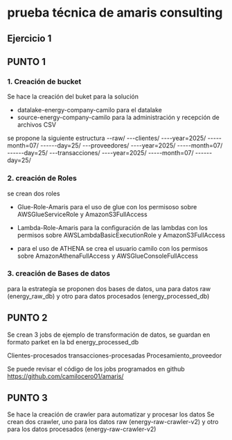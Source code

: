 # prueba técnica de amaris consulting

## Ejercicio 1

## PUNTO 1

### 1. Creación de bucket

Se hace la creación del buket para la solución 
- datalake-energy-company-camilo para el datalake
- source-energy-company-camilo para la administración y recepción de archivos CSV

se propone la siguiente estructura 
--raw/
---clientes/
----year=2025/
-----month=07/
------day=25/
---proveedores/
----year=2025/
-----month=07/
------day=25/
---transacciones/
----year=2025/
-----month=07/
------day=25/

### 2. creación de Roles
se crean dos roles

- Glue-Role-Amaris
para el uso de glue con los permisoso sobre AWSGlueServiceRole y AmazonS3FullAccess

- Lambda-Role-Amaris
para la configuración de las lambdas con los permisos sobre AWSLambdaBasicExecutionRole y AmazonS3FullAccess

- para el uso de ATHENA se crea el usuario camilo con los permisos sobre AmazonAthenaFullAccess y AWSGlueConsoleFullAccess

### 3. creación de Bases de datos
para la estrategía se proponen dos bases de datos, una para datos raw (energy_raw_db) y otro para datos procesados (energy_processed_db)


## PUNTO 2
Se crean 3 jobs de ejemplo de transformación de datos, se guardan en formato parket en la bd energy_processed_db

Clientes-procesados
transacciones-procesadas
Procesamiento_proveedor

Se puede revisar el código de los jobs programados en github
https://github.com/camilocero01/amaris/

## PUNTO 3
Se hace la  creación de crawler para automatizar y procesar los datos
Se crean dos crawler, uno para los datos raw (energy-raw-crawler-v2) y otro para los datos procesados (energy-raw-crawler-v2)









